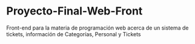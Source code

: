 # Proyecto-Final-Web-Front
Front-end para la materia de programación web acerca de un sistema de tickets, información de Categorías, Personal y Tickets
